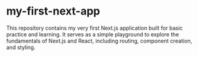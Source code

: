 # my-first-next-app
This repository contains my very first Next.js application built for basic practice and learning. It serves as a simple playground to explore the fundamentals of Next.js and React, including routing, component creation, and styling.
